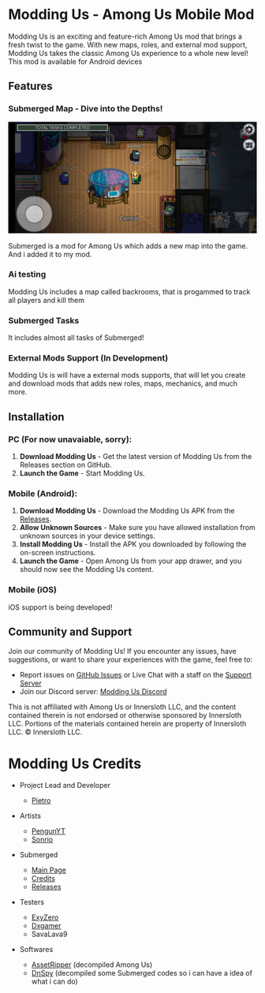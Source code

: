 # Modding Us - Among Us Mobile Mod

Modding Us is an exciting and feature-rich Among Us mod that brings a fresh twist to the game. With new maps, roles, and external mod support, Modding Us takes the classic Among Us experience to a whole new level! This mod is available for Android devices

<!--### Currently in a shutdown

I'm putting in a lot of effort to convert Modding Us to a pure script using DobbyHook. The current method goes against Innersloth Guidelines because Modding Us is essentially a decompiled version of the game, and sharing the APK counts as redistribution. That's why I'm working on turning it into a launcher that hooks into the original game instead of being a separate game. -->

## Features

### Submerged Map - Dive into the Depths!

![Submerged Map Screenshot](art/submergedandroid.jpg)

Submerged is a mod for Among Us which adds a new map into the game. And i added it to my mod.

### Ai testing

Modding Us includes a map called backrooms, that is progammed to track all players and kill them

### Submerged Tasks

It includes almost all tasks of Submerged!

### External Mods Support (In Development)

Modding Us is will have a external mods supports, that will let you create and download mods that adds new roles, maps, mechanics, and much more.

## Installation

### PC (For now unavaiable, sorry):

1. **Download Modding Us** - Get the latest version of Modding Us from the Releases section on GitHub.
5. **Launch the Game** - Start Modding Us.

### Mobile (Android):

1. **Download Modding Us** - Download the Modding Us APK from the [Releases](https://github.com/OvernightAU/ModdingUs/releases).
2. **Allow Unknown Sources** - Make sure you have allowed installation from unknown sources in your device settings.
3. **Install Modding Us** - Install the APK you downloaded by following the on-screen instructions.
4. **Launch the Game** - Open Among Us from your app drawer, and you should now see the Modding Us content.

### Mobile (iOS)
iOS support is being developed!

## Community and Support

Join our community of Modding Us! If you encounter any issues, have suggestions, or want to share your experiences with the game, feel free to:

- Report issues on [GitHub Issues](https://github.com/Pietrodjaowjao/ModdingUs/issues) or Live Chat with a staff on the [Support Server](https://discord.gg/gacJbcyuMr)
- Join our Discord server: [Modding Us Discord](https://discord.gg/KRCSmSqgHz)

This is not affiliated with Among Us or Innersloth LLC, and the content contained therein is not endorsed or otherwise sponsored by Innersloth LLC. Portions of the materials contained herein are property of Innersloth LLC. © Innersloth LLC.

# Modding Us Credits
- Project Lead and Developer
  - [Pietro](https://www.youtube.com/@pietro420)

- Artists
  - [PengunYT](https://www.youtube.com/channel/UCXLSJ5exAFpFEA-hqKBC3Bw)
  - [Sonrio](https://www.youtube.com/channel/UCq2mi9fit3RoJAJIP31iKAA)

- Submerged
  - [Main Page](https://github.com/SubmergedAmongUs/Submerged)
  - [Credits](https://github.com/SubmergedAmongUs/Submerged#credits)
  - [Releases](https://github.com/SubmergedAmongUs/Submerged/releases/)

- Testers
  - [ExyZero](https://www.youtube.com/@wtfexy_)
  - [Dxgamer](https://www.youtube.com/@Dxgamer7405)
  - SavaLava9

- Softwares
  - [AssetRipper](https://github.com/AssetRipper/AssetRipper) (decompiled Among Us)
  - [DnSpy](https://github.com/dnSpy/dnSpy) (decompiled some Submerged codes so i can have a idea of what i can do)
